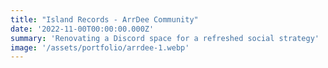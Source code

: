 ```yaml
---
title: "Island Records - ArrDee Community"
date: '2022-11-00T00:00:00.000Z'
summary: 'Renovating a Discord space for a refreshed social strategy'
image: '/assets/portfolio/arrdee-1.webp'
---
```

